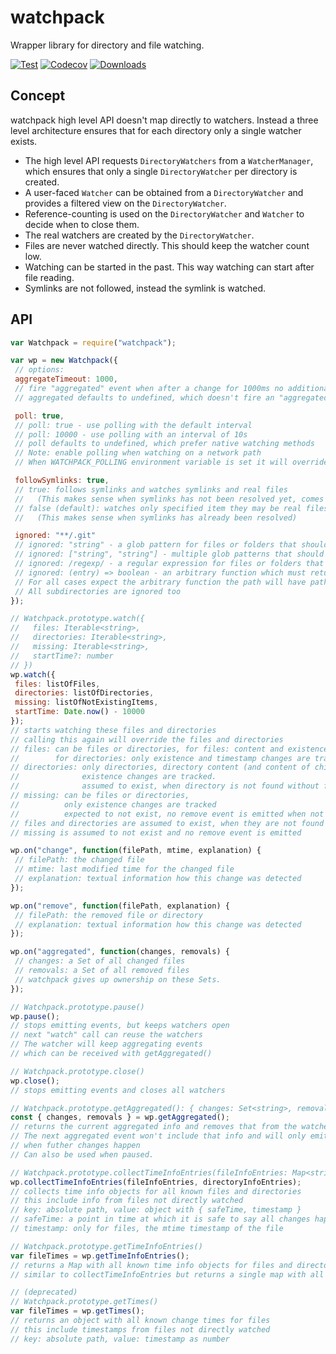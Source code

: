 # watchpack

Wrapper library for directory and file watching.

[![Test](https://github.com/webpack/watchpack/actions/workflows/test.yml/badge.svg)](https://github.com/webpack/watchpack/actions/workflows/test.yml)
[![Codecov](https://codecov.io/gh/webpack/watchpack/graph/badge.svg?token=8xk2OrrxWm)](https://codecov.io/gh/webpack/watchpack)
[![Downloads](https://img.shields.io/npm/dm/watchpack.svg)](https://www.npmjs.com/package/watchpack)

## Concept

watchpack high level API doesn't map directly to watchers. Instead a three level architecture ensures that for each directory only a single watcher exists.

- The high level API requests `DirectoryWatchers` from a `WatcherManager`, which ensures that only a single `DirectoryWatcher` per directory is created.
- A user-faced `Watcher` can be obtained from a `DirectoryWatcher` and provides a filtered view on the `DirectoryWatcher`.
- Reference-counting is used on the `DirectoryWatcher` and `Watcher` to decide when to close them.
- The real watchers are created by the `DirectoryWatcher`.
- Files are never watched directly. This should keep the watcher count low.
- Watching can be started in the past. This way watching can start after file reading.
- Symlinks are not followed, instead the symlink is watched.

## API

```javascript
var Watchpack = require("watchpack");

var wp = new Watchpack({
 // options:
 aggregateTimeout: 1000,
 // fire "aggregated" event when after a change for 1000ms no additional change occurred
 // aggregated defaults to undefined, which doesn't fire an "aggregated" event

 poll: true,
 // poll: true - use polling with the default interval
 // poll: 10000 - use polling with an interval of 10s
 // poll defaults to undefined, which prefer native watching methods
 // Note: enable polling when watching on a network path
 // When WATCHPACK_POLLING environment variable is set it will override this option

 followSymlinks: true,
 // true: follows symlinks and watches symlinks and real files
 //   (This makes sense when symlinks has not been resolved yet, comes with a performance hit)
 // false (default): watches only specified item they may be real files or symlinks
 //   (This makes sense when symlinks has already been resolved)

 ignored: "**/.git"
 // ignored: "string" - a glob pattern for files or folders that should not be watched
 // ignored: ["string", "string"] - multiple glob patterns that should be ignored
 // ignored: /regexp/ - a regular expression for files or folders that should not be watched
 // ignored: (entry) => boolean - an arbitrary function which must return truthy to ignore an entry
 // For all cases expect the arbitrary function the path will have path separator normalized to '/'.
 // All subdirectories are ignored too
});

// Watchpack.prototype.watch({
//   files: Iterable<string>,
//   directories: Iterable<string>,
//   missing: Iterable<string>,
//   startTime?: number
// })
wp.watch({
 files: listOfFiles,
 directories: listOfDirectories,
 missing: listOfNotExistingItems,
 startTime: Date.now() - 10000
});
// starts watching these files and directories
// calling this again will override the files and directories
// files: can be files or directories, for files: content and existence changes are tracked
//        for directories: only existence and timestamp changes are tracked
// directories: only directories, directory content (and content of children, ...) and
//              existence changes are tracked.
//              assumed to exist, when directory is not found without further information a remove event is emitted
// missing: can be files or directories,
//          only existence changes are tracked
//          expected to not exist, no remove event is emitted when not found initially
// files and directories are assumed to exist, when they are not found without further information a remove event is emitted
// missing is assumed to not exist and no remove event is emitted

wp.on("change", function(filePath, mtime, explanation) {
 // filePath: the changed file
 // mtime: last modified time for the changed file
 // explanation: textual information how this change was detected
});

wp.on("remove", function(filePath, explanation) {
 // filePath: the removed file or directory
 // explanation: textual information how this change was detected
});

wp.on("aggregated", function(changes, removals) {
 // changes: a Set of all changed files
 // removals: a Set of all removed files
 // watchpack gives up ownership on these Sets.
});

// Watchpack.prototype.pause()
wp.pause();
// stops emitting events, but keeps watchers open
// next "watch" call can reuse the watchers
// The watcher will keep aggregating events
// which can be received with getAggregated()

// Watchpack.prototype.close()
wp.close();
// stops emitting events and closes all watchers

// Watchpack.prototype.getAggregated(): { changes: Set<string>, removals: Set<string> }
const { changes, removals } = wp.getAggregated();
// returns the current aggregated info and removes that from the watcher
// The next aggregated event won't include that info and will only emitted
// when futher changes happen
// Can also be used when paused.

// Watchpack.prototype.collectTimeInfoEntries(fileInfoEntries: Map<string, Entry>, directoryInfoEntries: Map<string, Entry>)
wp.collectTimeInfoEntries(fileInfoEntries, directoryInfoEntries);
// collects time info objects for all known files and directories
// this include info from files not directly watched
// key: absolute path, value: object with { safeTime, timestamp }
// safeTime: a point in time at which it is safe to say all changes happened before that
// timestamp: only for files, the mtime timestamp of the file

// Watchpack.prototype.getTimeInfoEntries()
var fileTimes = wp.getTimeInfoEntries();
// returns a Map with all known time info objects for files and directories
// similar to collectTimeInfoEntries but returns a single map with all entries

// (deprecated)
// Watchpack.prototype.getTimes()
var fileTimes = wp.getTimes();
// returns an object with all known change times for files
// this include timestamps from files not directly watched
// key: absolute path, value: timestamp as number
```
